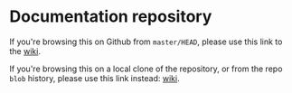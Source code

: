 # Documentation repository

If you're browsing this on Github from `master/HEAD`, please use this link to the [wiki](../../wiki).

If you're browsing this on a local clone of the repository, or from the repo `blob` history, please use this link instead: [wiki](https://github.com/morancj/documentation-0/wiki).

